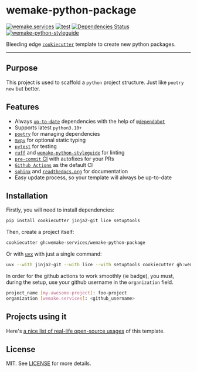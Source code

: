 # wemake-python-package

[![wemake.services](https://img.shields.io/badge/-wemake.services-green.svg?label=%20&logo=data%3Aimage%2Fpng%3Bbase64%2CiVBORw0KGgoAAAANSUhEUgAAABAAAAAQCAMAAAAoLQ9TAAAABGdBTUEAALGPC%2FxhBQAAAAFzUkdCAK7OHOkAAAAbUExURQAAAAAAAAAAAAAAAAAAAAAAAAAAAAAAAP%2F%2F%2F5TvxDIAAAAIdFJOUwAjRA8xXANAL%2Bv0SAAAADNJREFUGNNjYCAIOJjRBdBFWMkVQeGzcHAwksJnAPPZGOGAASzPzAEHEGVsLExQwE7YswCb7AFZSF3bbAAAAABJRU5ErkJggg%3D%3D)](https://wemake-services.github.io)
[![test](https://github.com/wemake-services/wemake-python-package/actions/workflows/test.yml/badge.svg?event=push)](https://github.com/wemake-services/wemake-python-package/actions/workflows/test.yml)
[![Dependencies Status](https://img.shields.io/badge/dependencies-up%20to%20date-brightgreen.svg)](https://github.com/wemake-services/wemake-python-package/pulls?utf8=%E2%9C%93&q=is%3Apr%20author%3Aapp%2Fdependabot)
[![wemake-python-styleguide](https://img.shields.io/badge/style-wemake-000000.svg)](https://github.com/wemake-services/wemake-python-styleguide)

Bleeding edge [`cookiecutter`](https://cookiecutter.readthedocs.io/en/latest/) template to create new python packages.

---

## Purpose

This project is used to scaffold a `python` project structure.
Just like `poetry new` but better.

## Features

- Always [`up-to-date`](https://github.com/wemake-services/wemake-python-package/pulls?utf8=%E2%9C%93&q=is%3Apr%20author%3Aapp%2Fdependabot) dependencies with the help of [`@dependabot`](https://dependabot.com/)
- Supports latest `python3.10+`
- [`poetry`](https://github.com/python-poetry/poetry) for managing dependencies
- [`mypy`](https://mypy.readthedocs.io) for optional static typing
- [`pytest`](https://github.com/pytest-dev/pytest) for testing
- [`ruff`](https://github.com/astral-sh/ruff) and [`wemake-python-styleguide`](https://github.com/wemake-services/wemake-python-styleguide) for linting
- [`pre-commit` CI](https://pre-commit.ci) with autofixes for your PRs
- [`Github Actions`](https://docs.github.com/en/actions) as the default CI
- [`sphinx`](http://www.sphinx-doc.org/en/master/) and [`readthedocs.org`](https://readthedocs.org/) for documentation
- Easy update process, so your template will always be up-to-date

## Installation

Firstly, you will need to install dependencies:

```bash
pip install cookiecutter jinja2-git lice setuptools
```

Then, create a project itself:

```bash
cookiecutter gh:wemake-services/wemake-python-package
```

Or with [`uvx`](https://docs.astral.sh/uv/guides/tools) with just a single command:

```bash
uvx --with jinja2-git --with lice --with setuptools cookiecutter gh:wemake-services/wemake-python-package
```

In order for the github actions to work smoothly (ie badge), you must, during the setup, use your github username in the `organization` field.

```bash
project_name [my-awesome-project]: foo-project
organization [wemake.services]: <github_username>
```

## Projects using it

Here's [a nice list of real-life open-source usages](https://github.com/search?q=wemake-python-package&type=Code)
of this template.

## License

MIT. See [LICENSE](https://github.com/wemake-services/wemake-python-package/blob/master/LICENSE) for more details.
